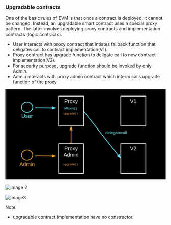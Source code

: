 ### Upgradable contracts

One of the basic rules of EVM is that once a contract is deployed, it cannot be changed. Instead, an upgradable smart contract uses a special proxy pattern. The latter involves deploying proxy contracts and implementation contracts (logic contracts).

- User interacts with proxy contract that intiates fallback function that deligates call to contract implementation(V1).
- Proxy contract has upgrade function to deligate call to new contract implementation(V2).
- For security purpose, upgrade function should be invoked by only Admin.
- Admin interacts with proxy admin contract which interm calls upgrade function of the proxy

![image 1](https://raw.githubusercontent.com/chandrakumarreddy/upgradeable--smart-contract/master/images/Screenshot%202022-04-16%20at%207.09.59%20PM.png)

![image 2](https://i0.wp.com/blog.openzeppelin.com/wp-content/uploads/2020/09/graph-04.png?resize=840%2C420&ssl=1)

![image3](https://res.cloudinary.com/practicaldev/image/fetch/s--nGhnsYS9--/c_limit%2Cf_auto%2Cfl_progressive%2Cq_auto%2Cw_880/https://dev-to-uploads.s3.amazonaws.com/uploads/articles/84bmjpjdb8d7rbc4szqc.png)

Note:

- upgradable contract implementation have no constructor.
